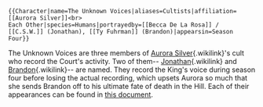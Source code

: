 ```{=mediawiki}
{{Character|name=The Unknown Voices|aliases=Cultists|affiliation=[[Aurora Silver]]<br>
Each Other|species=Humans|portrayedby=[[Becca De La Rosa]] / [[C.S.W.]] (Jonathan), [[Ty Fuhrman]] (Brandon)|appearsin=Season Four}}
```
The Unknown Voices are three members of [Aurora
Silver](Aurora_Silver "Aurora Silver"){.wikilink}\'s cult who record the
Court\'s activity. Two of them\--
[Jonathan](Jonathan_Mills "Jonathan"){.wikilink} and
[Brandon](Brandon "Brandon"){.wikilink}\-- are named. They record the
King\'s voice during season four before losing the actual recording,
which upsets Aurora so much that she sends Brandon off to his ultimate
fate of death in the Hill. Each of their appearances can be found in
[this
document](https://docs.google.com/document/d/1BOxpwOHUEMtbeD625AisYOhCh8MuQDzM5a9hQ8LuwFI/edit?usp=sharing).
